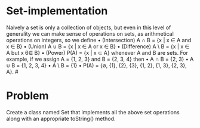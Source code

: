# Set-implementation
Naively a set is only a collection of objects, but even in this level of generality we can make sense of operations on sets, as arithmetical operations on integers, so we define • (Intersection) A ∩ B = {x | x ∈ A and x ∈ B} • (Union) A ∪ B = {x | x ∈ A or x ∈ B} • (Difference) A \ B = {x | x ∈ A but x 6∈ B} • (Power) P(A) = {x | x ⊂ A} whenever A and B are sets. For example, if we assign A = {1, 2, 3} and B = {2, 3, 4} then • A ∩ B = {2, 3} • A ∪ B = {1, 2, 3, 4} • A \ B = {1} • P(A) = {∅, {1}, {2}, {3}, {1, 2}, {1, 3}, {2, 3}, A}. #  
# Problem
Create a class named Set that implements all the above set operations along with an appropriate toString() method. 
